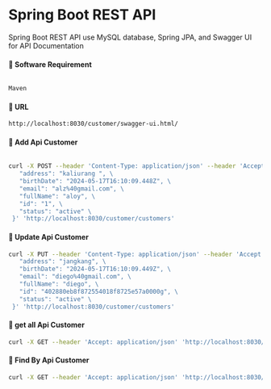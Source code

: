 # Spring Boot REST API

Spring Boot REST API use MySQL database, Spring JPA, and Swagger UI for API Documentation

#### :rocket:  Software Requirement
```bash

Maven

```


#### :rocket: URL
```bash
http://localhost:8030/customer/swagger-ui.html/
``` 

#### :rocket:  Add Api Customer

```bash

curl -X POST --header 'Content-Type: application/json' --header 'Accept: application/json' -d '{ \ 
   "address": "kaliurang ", \ 
   "birthDate": "2024-05-17T16:10:09.448Z", \ 
   "email": "alz%40gmail.com", \ 
   "fullName": "aloy", \ 
   "id": "1", \ 
   "status": "active" \ 
 }' 'http://localhost:8030/customer/customers'

```
#### :rocket:  Update Api Customer
```bash 
curl -X PUT --header 'Content-Type: application/json' --header 'Accept: application/json' -d '{ \ 
   "address": "jangkang", \ 
   "birthDate": "2024-05-17T16:10:09.449Z", \ 
   "email": "diego%40gmail.com", \ 
   "fullName": "diego", \ 
   "id": "402880eb8f872554018f8725e57a0000g", \ 
   "status": "active" \ 
 }' 'http://localhost:8030/customer/customers'

```
#### :rocket:  get all Api Customer
```bash 
curl -X GET --header 'Accept: application/json' 'http://localhost:8030/customer/customers/getallcust'

```
#### :rocket:  Find By  Api Customer
```bash 
curl -X GET --header 'Accept: application/json' 'http://localhost:8030/customer/customers/pagination?page=0&size=5&sortBy=fullName&direction=ASC&fullName=aloy'

```
